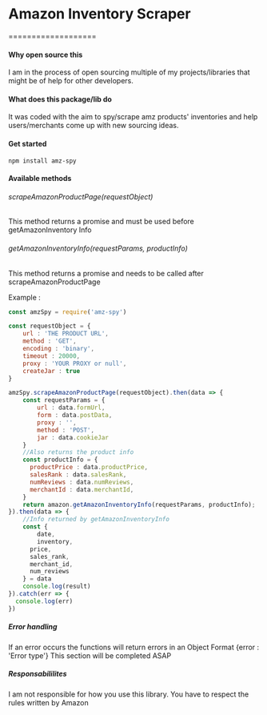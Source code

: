 # Amazon Inventory Scraper
===================
#### Why open source this
I am in the process of open sourcing multiple of my projects/libraries that might be of help for other developers.

#### What does this package/lib do
It was coded with the aim to spy/scrape amz products' inventories and help users/merchants come up with new sourcing ideas.


#### Get started
```
npm install amz-spy
```

#### Available methods

###### scrapeAmazonProductPage(requestObject)
This method returns a promise and must be used before getAmazonInventory Info


###### getAmazonInventoryInfo(requestParams, productInfo)
This method returns a promise and needs to be called after scrapeAmazonProductPage

Example :

```javascript
const amzSpy = require('amz-spy')

const requestObject = {
	url : 'THE PRODUCT URL',
    method : 'GET',
    encoding : 'binary',
    timeout : 20000,
    proxy : 'YOUR PROXY or null',
    createJar : true
}

amzSpy.scrapeAmazonProductPage(requestObject).then(data => {
	const requestParams = {
    	url : data.formUrl,
        form : data.postData,
        proxy : '',
        method : 'POST',
        jar : data.cookieJar
    }
    //Also returns the product info
    const productInfo = {
      productPrice : data.productPrice,
      salesRank : data.salesRank,
      numReviews : data.numReviews,
      merchantId : data.merchantId,
    }
	return amazon.getAmazonInventoryInfo(requestParams, productInfo);
}).then(data => {
	//Info returned by getAmazonInventoryInfo
    const {
    	date,
    	inventory,
      price,
      sales_rank,
      merchant_id,
      num_reviews
    } = data
    console.log(result)
}).catch(err => {
  console.log(err)
})


```

##### Error handling

If an error occurs the functions will return errors in an Object Format {error : 'Error type'}
This section will be completed ASAP

##### Responsabililites
I am not responsible for how you use this library. You have to respect the rules written by Amazon
